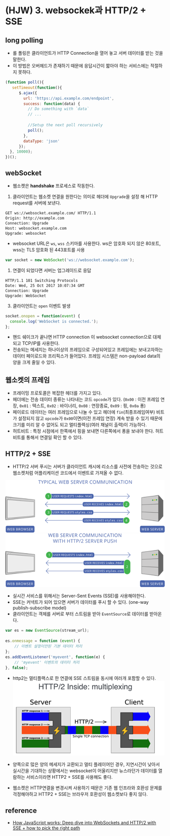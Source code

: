 # (HJW) 3. websockek과 HTTP/2 + SSE

## long polling

- 롤 폴링은 클라이언트가 HTTP Connection을 열어 놓고 서버 데이터를 받는 것을 말한다.
- 이 방법은 오버헤드가 존재하기 때문에 응답시간이 짧아야 하는 서비스에는 적절하지 못하다.

```js
(function poll(){
   setTimeout(function(){
      $.ajax({ 
        url: 'https://api.example.com/endpoint', 
        success: function(data) {
          // Do something with `data`
          // ...

          //Setup the next poll recursively
          poll();
        }, 
        dataType: 'json'
      });
  }, 10000);
})();
```

## webSocket

- 웹소켓은 **handshake** 프로세스로 작동한다.

1. 클라이언트는 웹소켓 연결을 원한다는 의미로 헤더에 `Upgrade`을 설정 해 HTTP request를 서버에 보낸다.

```
GET ws://websocket.example.com/ HTTP/1.1
Origin: http://example.com
Connection: Upgrade
Host: websocket.example.com
Upgrade: websocket
```

- websocket URL은 `ws`, `wss` 스키마를 사용한다. ws은 암호화 되지 않은 80포트, wss는 TLS 암호화 된 443포트를 사용

```js
var socket = new WebSocket('ws://websocket.example.com');
```

1. 연결이 되었다면 서버는 업그레이드로 응답

```
HTTP/1.1 101 Switching Protocols
Date: Wed, 25 Oct 2017 10:07:34 GMT
Connection: Upgrade
Upgrade: WebSocket
```

3. 클라이언트는 `open` 이벤트 발생

```js
socket.onopen = function(event) {
  console.log('WebSocket is connected.');
};
```

- 핸드 쉐이크가 끝나면 HTTP connection 이 websocket connection으로 대체되고 TCP/IP를 사용한다.
- 전송되는 메세지는 하나이상의 프레임으로 구성되어있고 프레임에는 보내고자하는 데이터 페이로드와 프리픽스가 들어있다. 프레임 시스템은 non-payload data의 양을 크게 줄일 수 있다.

## 웹소켓의 프레임

- 프레이밍 프로토콜은 복잡한 헤더를 가지고 있다.
- 헤더에는 전송 데이터 종류는 나타내는 코드 `opcode`가 있다.
    (`0x00` : 이전 프레임 연장, `0x01` : 텍스트, `0x02` : 바이너리, `0x08` : 연장종료, `0x09` : 핑, `0x0a` 퐁)
- 페이로드 데이터는 여러 프레임으로 나눌 수 있고 헤더에 `fin`(최종프레임여부) 비트가 설정되지 않고 `opcode`가 `0x00`이면(이전 프레임 연장) 계속 받을 수 있기 때문에 크기를 미리 알 수 없어도 되고 멀티플렉싱(여러 채널이 출력)이 가능하다.
- 허트비트 : 특정 시점에서 한쪽에서 핑을 보내면 다른쪽에서 퐁을 보내야 한다. 허트비트를 통해서 연결일 확인 할 수 있다.

## HTTP/2 + SSE

- HTTP/2 서버 푸시는 서버가 클라이언트 캐시에 리소스를 사전에 전송하는 것으로 웹소켓처럼 어플리케이션 코드에서 이벤트로 가져올 수 없다.  

![HTTP nomal communication](../assets/img/javascript/how-javascript-work-9.png)
![HTTP/2 server push](../assets/img/javascript/how-javascript-work-10.png)

- 실시간 서비스를 위해서는 Server-Sent Events (SSE)를 사용해야한다.
- SSE는 커넥트가 되어 있으면 서버가 데이터를 푸시 할 수 있다. (one-way publish-subscribe model)
- 클라이언트는 객체를 서버로 부터 스트림을 받아 `EventSource`로 데이터를 받아온다.

```js
var es = new EventSource(stream_url);

es.onmessage = function (event) {
    // 이벤트 설정이안된 기본 데이터 처리
};
es.addEventListener('myevent', function(e) {
    // 'myevent' 이벤트의 데이터 처리
}, false);
```

- http2는 멀티플랙스로 한 연결에 SSE 스트림을 동시에 여러개 포함할 수 있다.
![HTTP/2 멀티플랙스](../assets/img/javascript/how-javascript-work-11.png)

- 양쪽으로 많은 양의 메세지가 교환되고 멀티 플레이어인 경우, 지연시간이 낮아서 실시간을 기대하는 상황에서는 websocket이 어울리지만 뉴스라던가 데이터를 열람하는 서비스이라면 HTTP2 + SSE를 사용해도 좋다.
- 웹소켓은 HTTP연결을 변경시켜 사용하기 때문은 기존 웹 인프라와 호환성 문제를 걱정해야하고 HTTP2 + SSE는 브라우저 호환성이 웹소켓보다 좋지 않다.

## reference

- [How JavaScript works: Deep dive into WebSockets and HTTP/2 with SSE + how to pick the right path](https://blog.sessionstack.com/how-javascript-works-deep-dive-into-websockets-and-http-2-with-sse-how-to-pick-the-right-path-584e6b8e3bf7)